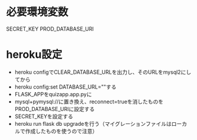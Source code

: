 # 必要環境変数
SECRET_KEY
PROD_DATABASE_URI

# heroku設定
- heroku configでCLEAR_DATABASE_URLを出力し、そのURLをmysql2にしてから
- heroku config:set DATABASE_URL=""する
- FLASK_APPをquizapp.app.pyに
- mysql+pymysql://に置き換え、reconnect=trueを消したものをPROD_DATABASE_URIに設定する
- SECRET_KEYを設定する
- heroku run flask db upgradeを行う（マイグレーションファイルはローカルで作成したものを使うので注意）
